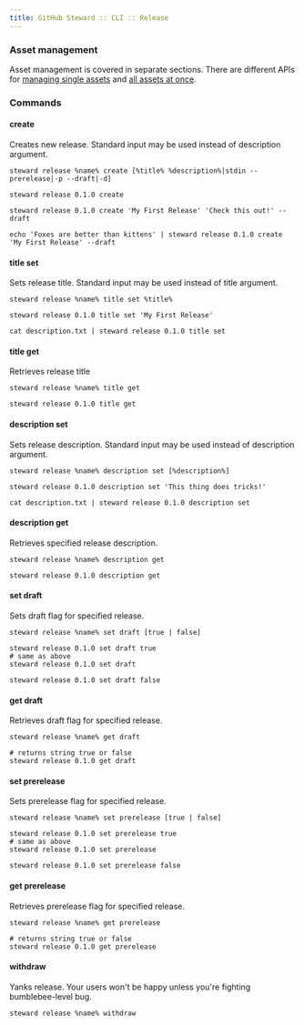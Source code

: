 ```yaml
---
title: GitHub Steward :: CLI :: Release
---
```


### Asset management

Asset management is covered in separate sections. There are different 
APIs for [managing single assets](asset) and
 [all assets at once](assets).

### Commands

#### create

Creates new release. Standard input may be used instead of description 
argument.

```
steward release %name% create [%title% %description%|stdin --prerelease|-p --draft|-d]
```

```
steward release 0.1.0 create

steward release 0.1.0 create 'My First Release' 'Check this out!' --draft

echo 'Foxes are better than kittens' | steward release 0.1.0 create 'My First Release' --draft
```

#### title set

Sets release title. Standard input may be used instead of title 
argument.

```console
steward release %name% title set %title%
```

```console
steward release 0.1.0 title set 'My First Release'

cat description.txt | steward release 0.1.0 title set
```

#### title get

Retrieves release title

```console
steward release %name% title get
```

```console
steward release 0.1.0 title get
```

#### description set

Sets release description. Standard input may be used instead of 
description argument.

```console
steward release %name% description set [%description%]
```

```console
steward release 0.1.0 description set 'This thing does tricks!'

cat description.txt | steward release 0.1.0 description set
```

#### description get

Retrieves specified release description.

```console
steward release %name% description get
```

```console
steward release 0.1.0 description get
```

#### set draft

Sets draft flag for specified release.

```console
steward release %name% set draft [true | false]
```

```console
steward release 0.1.0 set draft true
# same as above
steward release 0.1.0 set draft

steward release 0.1.0 set draft false
```

#### get draft

Retrieves draft flag for specified release.

```console
steward release %name% get draft
```

```console
# returns string true or false
steward release 0.1.0 get draft
```

#### set prerelease

Sets prerelease flag for specified release.

```console
steward release %name% set prerelease [true | false]
```

```console
steward release 0.1.0 set prerelease true
# same as above
steward release 0.1.0 set prerelease

steward release 0.1.0 set prerelease false
```

#### get prerelease

Retrieves prerelease flag for specified release.

```console
steward release %name% get prerelease
```

```console
# returns string true or false
steward release 0.1.0 get prerelease
```

#### withdraw

Yanks release. Your users won't be happy unless you're fighting 
bumblebee-level bug.

```console
steward release %name% withdraw
```
